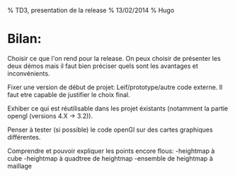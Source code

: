 % TD3, presentation de la release
% 13/02/2014
% Hugo
# Bilan:

Choisir ce que l'on rend pour la release. On peux choisir de présenter les deux démos mais il faut bien préciser quels sont les avantages et inconvénients.

Fixer une version de début de projet: Leif/prototype/autre code externe. Il faut etre capable de justifier le choix final.

Exhiber ce qui est réutilisable dans les projet éxistants (notamment la partie opengl (versions 4.X -> 3.2)). 

Penser à tester (si possible) le code openGl sur des cartes graphiques différentes.

Comprendre et pouvoir expliquer les points encore flous: 
-heightmap à cube
-heightmap à quadtree de heightmap
-ensemble de heightmap à maillage



